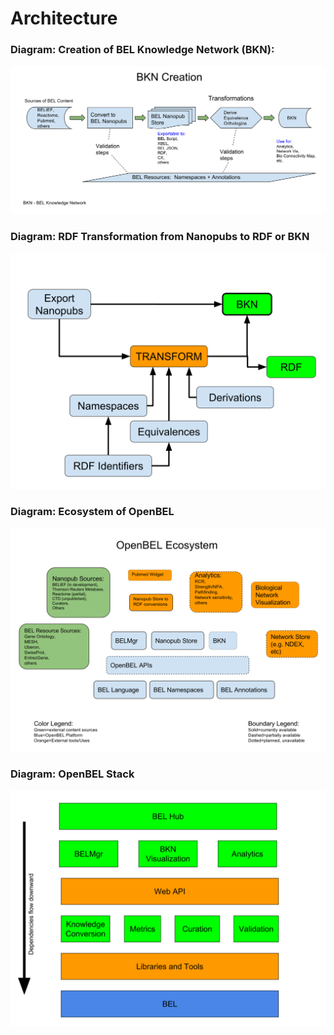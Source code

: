 # Architecture

### Diagram: Creation of BEL Knowledge Network (BKN):
![Creation of BKN][Creation of BKN]


### Diagram: RDF Transformation from Nanopubs to RDF or BKN
![RDF Transformation][RDF Transformation]


### Diagram: Ecosystem of OpenBEL
![OpenBEL Ecosystem][OpenBEL Ecosystem]

### Diagram: OpenBEL Stack
![OpenBEL Stack][OpenBEL Stack]


[Creation of BKN]:    ./diagrams/bkn_creation.svg
[RDF Transformation]: ./diagrams/rdf_transformation.svg
[OpenBEL Ecosystem]:  ./diagrams/openbel_ecosystem.svg
[OpenBEL Stack]:      ./diagrams/bel_stack.svg
